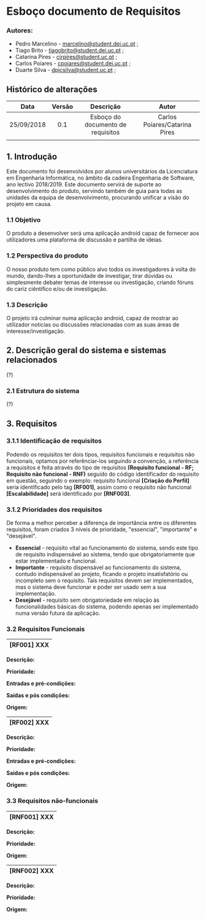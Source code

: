 # **Esboço documento de Requisitos**

### **Autores:**
* Pedro Marcelino - marcelino@student.dei.uc.pt ; 
* Tiago Brito - tiagobrito@student.dei.uc.pt ;
* Catarina Pires - cjrpires@student.uc.pt ;
* Carlos Poiares - cpoiares@student.dei.uc.pt ;
* Duarte Silva -  dpjcsilva@student.uc.pt ;


## Histórico de alterações

| Data | Versão | Descrição | Autor |
|:----:|:------:|:---------:|:-----:|
|25/09/2018| 0.1|Esboço do documento de requisitos| Carlos Poiares/Catarina Pires
|   |   |   |   |


## **1. Introdução**
Este documento foi desenvolvidos por alunos universitários da Licenciatura em Engenharia Informática, no âmbito da cadeira Engenharia de Software, ano lectivo 2018/2019.
Este documento servirá de suporte ao desenvolvimento do produto, servindo também de guia para todas as unidades da equipa de desenvolvimento, procurando unificar a visão do projeto em causa.

### **1.1 Objetivo** 
O produto a desenvolver será uma aplicação android capaz de fornecer aos utilizadores uma plataforma de discussão e partilha de ideias.

### **1.2 Perspectiva do produto**

O nosso produto tem como público alvo todos os investigadores à volta do mundo, dando-lhes a oportunidade de investigar, tirar dúvidas ou simplesmente debater temas de interesse ou investigação, criando fóruns do cariz ciêntifico e/ou de investigação.

### **1.3 Descrição**

O projeto irá culminar numa aplicação android, capaz de mostrar ao utilizador noticias ou discussões relacionadas com as suas áreas de interesse/investigação.

## **2. Descrição geral do sistema e sistemas relacionados**
(?)
### **2.1 Estrutura do sistema**
(?)

## **3. Requisitos**

### **3.1.1 Identificação de requisitos**
Podendo os requisitos ter dois tipos, requisitos funcionais e requisitos não funcionais, optamos por referênciar-los seguindo a convenção, a referência a requisitos é feita através do tipo de requisitos **(Requisito funcional - RF; Requisito não funcional - RNF)** seguido do código identificador do requisito em questão, seguindo o exemplo: requisito funcional **[Criação do Perfil]** seria identificado pelo tag **[RF001]**, assim como o requisito não funcional **[Escalabilidade]** será identificado por **[RNF003]**.

### **3.1.2 Prioridades dos requisitos**

De forma a melhor perceber a diferença de importância entre os diferentes requisitos, foram criados 3 níveis de prioridade, "essencial", "importante" e "desejável".
* **Essencial** -  requisito vital ao funcionamento do sistema, sendo este tipo de requisito indispensável ao sistema, tendo que obrigatoriamente que estar implementado e funcional.
* **Importante** - requisito dispensável ao funcionamento do sistema, contudo indispensável ao projeto, ficando o projeto insatisfatório ou incompleto sem o requisito. Tais requisitos devem ser implementados, mas o sistema deve funcionar e poder ser usado sem a sua implementação.
* **Desejável** - requisito sem obrigatoriedade em relação às funcionalidades básicas do sistema, podendo apenas ser implementado numa versão futura da aplicação.

### **3.2 Requisitos Funcionais**
|[RF001] XXX|
|:-:|
**Descrição:**

**Prioridade:**

**Entradas e pré-condições:**

**Saídas e pós condições:**

**Origem:**

|[RF002] XXX|
|:-:|

**Descrição:**

**Prioridade:**

**Entradas e pré-condições:**

**Saídas e pós condições:**

**Origem:**

### **3.3 Requisitos não-funcionais**

|[RNF001] XXX|
|-:|
**Descrição:**

**Prioridade:**

**Origem:**

|[RNF002] XXX|
|-:|
**Descrição:**

**Prioridade:**

**Origem:**
